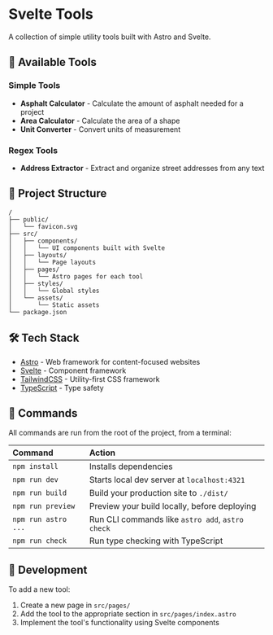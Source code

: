 # Svelte Tools

A collection of simple utility tools built with Astro and Svelte.

## 🧰 Available Tools

### Simple Tools

- **Asphalt Calculator** - Calculate the amount of asphalt needed for a project
- **Area Calculator** - Calculate the area of a shape
- **Unit Converter** - Convert units of measurement

### Regex Tools

- **Address Extractor** - Extract and organize street addresses from any text

## 🚀 Project Structure

```text
/
├── public/
│   └── favicon.svg
├── src/
│   ├── components/
│   │   └── UI components built with Svelte
│   ├── layouts/
│   │   └── Page layouts
│   ├── pages/
│   │   └── Astro pages for each tool
│   ├── styles/
│   │   └── Global styles
│   └── assets/
│       └── Static assets
└── package.json
```

## 🛠️ Tech Stack

- [Astro](https://astro.build/) - Web framework for content-focused websites
- [Svelte](https://svelte.dev/) - Component framework
- [TailwindCSS](https://tailwindcss.com/) - Utility-first CSS framework
- [TypeScript](https://www.typescriptlang.org/) - Type safety

## 🧞 Commands

All commands are run from the root of the project, from a terminal:

| Command                | Action                                           |
| :--------------------- | :----------------------------------------------- |
| `npm install`          | Installs dependencies                            |
| `npm run dev`          | Starts local dev server at `localhost:4321`      |
| `npm run build`        | Build your production site to `./dist/`          |
| `npm run preview`      | Preview your build locally, before deploying     |
| `npm run astro ...`    | Run CLI commands like `astro add`, `astro check` |
| `npm run check`        | Run type checking with TypeScript                |

## 🚧 Development

To add a new tool:

1. Create a new page in `src/pages/`
2. Add the tool to the appropriate section in `src/pages/index.astro`
3. Implement the tool's functionality using Svelte components

